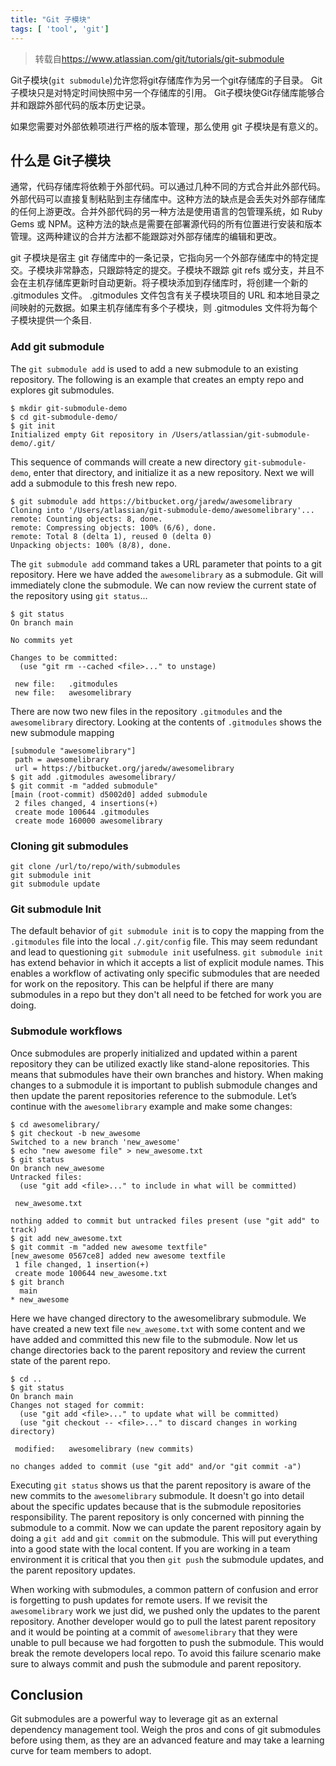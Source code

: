 ```yaml
---
title: "Git 子模块"
tags: [ 'tool', 'git']
---
```


> 转载自<https://www.atlassian.com/git/tutorials/git-submodule>

Git子模块(`git submodule`)允许您将git存储库作为另一个git存储库的子目录。 Git子模块只是对特定时间快照中另一个存储库的引用。 Git子模块使Git存储库能够合并和跟踪外部代码的版本历史记录。  

如果您需要对外部依赖项进行严格的版本管理，那么使用 git 子模块是有意义的。

## 什么是 Git子模块

通常，代码存储库将依赖于外部代码。可以通过几种不同的方式合并此外部代码。外部代码可以直接复制粘贴到主存储库中。这种方法的缺点是会丢失对外部存储库的任何上游更改。合并外部代码的另一种方法是使用语言的包管理系统，如 Ruby Gems 或 NPM。这种方法的缺点是需要在部署源代码的所有位置进行安装和版本管理。这两种建议的合并方法都不能跟踪对外部存储库的编辑和更改。  

git 子模块是宿主 git 存储库中的一条记录，它指向另一个外部存储库中的特定提交。子模块非常静态，只跟踪特定的提交。子模块不跟踪 git refs 或分支，并且不会在主机存储库更新时自动更新。将子模块添加到存储库时，将创建一个新的 .gitmodules 文件。 .gitmodules 文件包含有关子模块项目的 URL 和本地目录之间映射的元数据。如果主机存储库有多个子模块，则 .gitmodules 文件将为每个子模块提供一个条目.

### Add git submodule

The `git submodule add` is used to add a new submodule to an existing repository. The following is an example that creates an empty repo and explores git submodules.

```
$ mkdir git-submodule-demo
$ cd git-submodule-demo/
$ git init
Initialized empty Git repository in /Users/atlassian/git-submodule-demo/.git/
```

This sequence of commands will create a new directory `git-submodule-demo`, enter that directory, and initialize it as a new repository. Next we will add a submodule to this fresh new repo.

```
$ git submodule add https://bitbucket.org/jaredw/awesomelibrary
Cloning into '/Users/atlassian/git-submodule-demo/awesomelibrary'...
remote: Counting objects: 8, done.
remote: Compressing objects: 100% (6/6), done.
remote: Total 8 (delta 1), reused 0 (delta 0)
Unpacking objects: 100% (8/8), done.
```

The `git submodule add` command takes a URL parameter that points to a git repository. Here we have added the `awesomelibrary` as a submodule. Git will immediately clone the submodule. We can now review the current state of the repository using `git status`...

```
$ git status
On branch main

No commits yet

Changes to be committed:
  (use "git rm --cached <file>..." to unstage)

 new file:   .gitmodules
 new file:   awesomelibrary
```

There are now two new files in the repository `.gitmodules` and the `awesomelibrary` directory. Looking at the contents of `.gitmodules` shows the new submodule mapping

```
[submodule "awesomelibrary"]
 path = awesomelibrary
 url = https://bitbucket.org/jaredw/awesomelibrary
$ git add .gitmodules awesomelibrary/
$ git commit -m "added submodule"
[main (root-commit) d5002d0] added submodule
 2 files changed, 4 insertions(+)
 create mode 100644 .gitmodules
 create mode 160000 awesomelibrary
```

### Cloning git submodules

```
git clone /url/to/repo/with/submodules
git submodule init
git submodule update
```

### Git submodule Init

The default behavior of `git submodule init` is to copy the mapping from the `.gitmodules` file into the local `./.git/config` file. This may seem redundant and lead to questioning `git submodule init` usefulness. `git submodule init` has extend behavior in which it accepts a list of explicit module names. This enables a workflow of activating only specific submodules that are needed for work on the repository. This can be helpful if there are many submodules in a repo but they don't all need to be fetched for work you are doing.

### Submodule workflows

Once submodules are properly initialized and updated within a parent repository they can be utilized exactly like stand-alone repositories. This means that submodules have their own branches and history. When making changes to a submodule it is important to publish submodule changes and then update the parent repositories reference to the submodule. Let’s continue with the `awesomelibrary` example and make some changes:

```
$ cd awesomelibrary/
$ git checkout -b new_awesome
Switched to a new branch 'new_awesome'
$ echo "new awesome file" > new_awesome.txt
$ git status
On branch new_awesome
Untracked files:
  (use "git add <file>..." to include in what will be committed)

 new_awesome.txt

nothing added to commit but untracked files present (use "git add" to track)
$ git add new_awesome.txt
$ git commit -m "added new awesome textfile"
[new_awesome 0567ce8] added new awesome textfile
 1 file changed, 1 insertion(+)
 create mode 100644 new_awesome.txt
$ git branch
  main
* new_awesome
```

Here we have changed directory to the awesomelibrary submodule. We have created a new text file `new_awesome.txt` with some content and we have added and committed this new file to the submodule. Now let us change directories back to the parent repository and review the current state of the parent repo.

```
$ cd ..
$ git status
On branch main
Changes not staged for commit:
  (use "git add <file>..." to update what will be committed)
  (use "git checkout -- <file>..." to discard changes in working directory)

 modified:   awesomelibrary (new commits)

no changes added to commit (use "git add" and/or "git commit -a")
```

Executing `git status` shows us that the parent repository is aware of the new commits to the `awesomelibrary` submodule. It doesn't go into detail about the specific updates because that is the submodule repositories responsibility. The parent repository is only concerned with pinning the submodule to a commit. Now we can update the parent repository again by doing a `git add` and `git commit` on the submodule. This will put everything into a good state with the local content. If you are working in a team environment it is critical that you then `git push` the submodule updates, and the parent repository updates.

When working with submodules, a common pattern of confusion and error is forgetting to push updates for remote users. If we revisit the `awesomelibrary` work we just did, we pushed only the updates to the parent repository. Another developer would go to pull the latest parent repository and it would be pointing at a commit of `awesomelibrary` that they were unable to pull because we had forgotten to push the submodule. This would break the remote developers local repo. To avoid this failure scenario make sure to always commit and push the submodule and parent repository.

## Conclusion

Git submodules are a powerful way to leverage git as an external dependency management tool. Weigh the pros and cons of git submodules before using them, as they are an advanced feature and may take a learning curve for team members to adopt.

